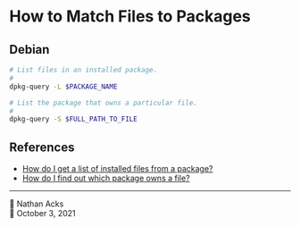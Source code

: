 # How to Match Files to Packages

## Debian

```bash
# List files in an installed package.
#
dpkg-query -L $PACKAGE_NAME

# List the package that owns a particular file.
#
dpkg-query -S $FULL_PATH_TO_FILE
```

## References

* [How do I get a list of installed files from a package?](https://askubuntu.com/questions/32507/how-do-i-get-a-list-of-installed-files-from-a-package)
* [How do I find out which package owns a file?](https://superuser.com/questions/179353/how-do-i-find-out-which-package-owns-a-file)

- - - -

👤 Nathan Acks  
📅 October 3, 2021
